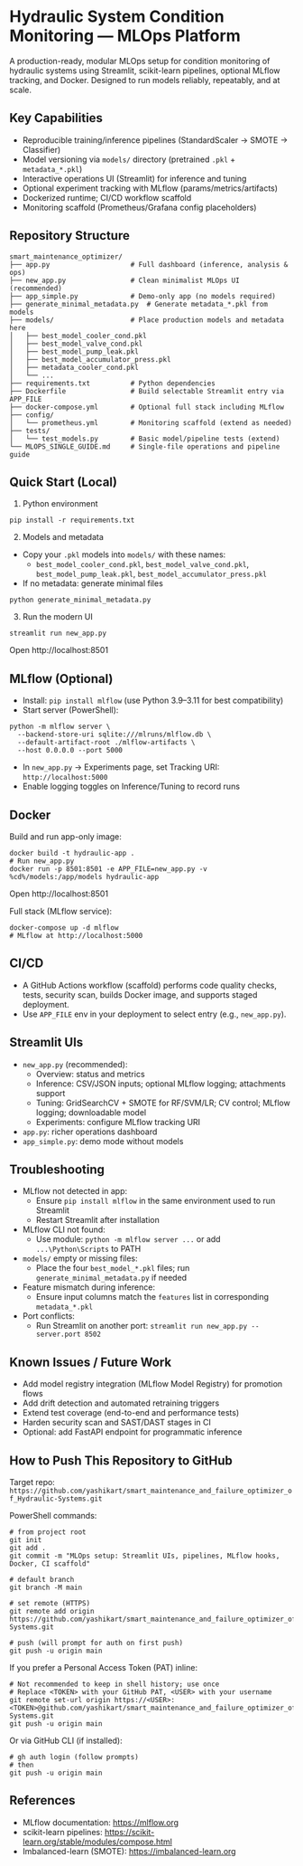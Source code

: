 # Hydraulic System Condition Monitoring — MLOps Platform

A production-ready, modular MLOps setup for condition monitoring of hydraulic systems using Streamlit, scikit-learn pipelines, optional MLflow tracking, and Docker. Designed to run models reliably, repeatably, and at scale.

## Key Capabilities
- Reproducible training/inference pipelines (StandardScaler → SMOTE → Classifier)
- Model versioning via `models/` directory (pretrained `.pkl` + `metadata_*.pkl`)
- Interactive operations UI (Streamlit) for inference and tuning
- Optional experiment tracking with MLflow (params/metrics/artifacts)
- Dockerized runtime; CI/CD workflow scaffold
- Monitoring scaffold (Prometheus/Grafana config placeholders)

## Repository Structure
```
smart_maintenance_optimizer/
├── app.py                    # Full dashboard (inference, analysis & ops)
├── new_app.py                # Clean minimalist MLOps UI (recommended)
├── app_simple.py             # Demo-only app (no models required)
├── generate_minimal_metadata.py  # Generate metadata_*.pkl from models
├── models/                   # Place production models and metadata here
│   ├── best_model_cooler_cond.pkl
│   ├── best_model_valve_cond.pkl
│   ├── best_model_pump_leak.pkl
│   ├── best_model_accumulator_press.pkl
│   ├── metadata_cooler_cond.pkl
│   └── ...
├── requirements.txt          # Python dependencies
├── Dockerfile                # Build selectable Streamlit entry via APP_FILE
├── docker-compose.yml        # Optional full stack including MLflow
├── config/
│   └── prometheus.yml        # Monitoring scaffold (extend as needed)
├── tests/
│   └── test_models.py        # Basic model/pipeline tests (extend)
└── MLOPS_SINGLE_GUIDE.md     # Single-file operations and pipeline guide
```

## Quick Start (Local)
1. Python environment
```
pip install -r requirements.txt
```
2. Models and metadata
- Copy your `.pkl` models into `models/` with these names:
  - `best_model_cooler_cond.pkl`, `best_model_valve_cond.pkl`, `best_model_pump_leak.pkl`, `best_model_accumulator_press.pkl`
- If no metadata: generate minimal files
```
python generate_minimal_metadata.py
```
3. Run the modern UI
```
streamlit run new_app.py
```
Open http://localhost:8501

## MLflow (Optional)
- Install: `pip install mlflow` (use Python 3.9–3.11 for best compatibility)
- Start server (PowerShell):
```
python -m mlflow server \
  --backend-store-uri sqlite:///mlruns/mlflow.db \
  --default-artifact-root ./mlflow-artifacts \
  --host 0.0.0.0 --port 5000
```
- In `new_app.py` → Experiments page, set Tracking URI: `http://localhost:5000`
- Enable logging toggles on Inference/Tuning to record runs

## Docker
Build and run app-only image:
```
docker build -t hydraulic-app .
# Run new_app.py
docker run -p 8501:8501 -e APP_FILE=new_app.py -v %cd%/models:/app/models hydraulic-app
```
Open http://localhost:8501

Full stack (MLflow service):
```
docker-compose up -d mlflow
# MLflow at http://localhost:5000
```

## CI/CD
- A GitHub Actions workflow (scaffold) performs code quality checks, tests, security scan, builds Docker image, and supports staged deployment.
- Use `APP_FILE` env in your deployment to select entry (e.g., `new_app.py`).

## Streamlit UIs
- `new_app.py` (recommended):
  - Overview: status and metrics
  - Inference: CSV/JSON inputs; optional MLflow logging; attachments support
  - Tuning: GridSearchCV + SMOTE for RF/SVM/LR; CV control; MLflow logging; downloadable model
  - Experiments: configure MLflow tracking URI
- `app.py`: richer operations dashboard
- `app_simple.py`: demo mode without models

## Troubleshooting
- MLflow not detected in app:
  - Ensure `pip install mlflow` in the same environment used to run Streamlit
  - Restart Streamlit after installation
- MLflow CLI not found:
  - Use module: `python -m mlflow server ...` or add `...\Python\Scripts` to PATH
- `models/` empty or missing files:
  - Place the four `best_model_*.pkl` files; run `generate_minimal_metadata.py` if needed
- Feature mismatch during inference:
  - Ensure input columns match the `features` list in corresponding `metadata_*.pkl`
- Port conflicts:
  - Run Streamlit on another port: `streamlit run new_app.py --server.port 8502`

## Known Issues / Future Work
- Add model registry integration (MLflow Model Registry) for promotion flows
- Add drift detection and automated retraining triggers
- Extend test coverage (end-to-end and performance tests)
- Harden security scan and SAST/DAST stages in CI
- Optional: add FastAPI endpoint for programmatic inference

## How to Push This Repository to GitHub
Target repo: `https://github.com/yashikart/smart_maintenance_and_failure_optimizer_of_Hydraulic-Systems.git`

PowerShell commands:
```
# from project root
git init
git add .
git commit -m "MLOps setup: Streamlit UIs, pipelines, MLflow hooks, Docker, CI scaffold"

# default branch
git branch -M main

# set remote (HTTPS)
git remote add origin https://github.com/yashikart/smart_maintenance_and_failure_optimizer_of_Hydraulic-Systems.git

# push (will prompt for auth on first push)
git push -u origin main
```
If you prefer a Personal Access Token (PAT) inline:
```
# Not recommended to keep in shell history; use once
# Replace <TOKEN> with your GitHub PAT, <USER> with your username
git remote set-url origin https://<USER>:<TOKEN>@github.com/yashikart/smart_maintenance_and_failure_optimizer_of_Hydraulic-Systems.git
git push -u origin main
```
Or via GitHub CLI (if installed):
```
# gh auth login (follow prompts)
# then
git push -u origin main
```

## References
- MLflow documentation: https://mlflow.org
- scikit-learn pipelines: https://scikit-learn.org/stable/modules/compose.html
- Imbalanced-learn (SMOTE): https://imbalanced-learn.org
